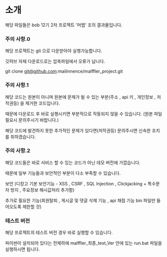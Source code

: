 # 소개 #

해당 파일들은 bob 12기 2차 프로젝트 '머랩' 조의 결과물입니다.



### 주의 사항.0 ###
해당 프로젝트는 git 으로 다운받아야 실행가능합니다.

깃허브 자체 다운로드로는 압축파일에서 오류가 납니다. 

git clone git@github.com:mailinnence/malffler_project.git



### 주의 사항.1 ###
해당 코드는 원본이 아니며 원본에 문제가 될 수 있는 부분(주소 ,  api 키 , 개인정보 , 저작권등) 을 제거한 코드입니다.

때문에 다운로드 후 바로 실행시키면 부분적으로 작동되지 않을 수 있습니다. (원본 파일 필요시 문의주시기 바랍니다.)

해당 코드에 발견하지 못한 추가적인 문제가 있다면(저작권등) 문의주시면 신속한 조치를 취하겠습니다. 





### 주의 사항.2 ###
해당 코드들은 바로 서비스 할 수 있는 코드가 아닌 데모 버전에 가깝습니다.

때문에 일부 기능들과 보안적인 부분이 다소 부족할 수 있습니다.

보안 (디장고 기본 보안기능 - XSS , CSRF , SQL Injection , Clickjacking  + 특수문자 방지 , 주요정보 해시값처리 추가함)

추가로 필요한 기능(회원탈퇴 , 게시글 및 댓글 삭제 기능 , api 채점 기능 bin 파일만 들어오도록 제한할 것)





### 테스트 버전 ###
해당 프로젝트의 테스트 버전 경우 바로 실행할 수 있습니다.

파이썬이 설치되어 있다는 전제하에 malffler_최종_test_Ver 안에 있는 run.bat 파일을 실행하시면 됩니다.



